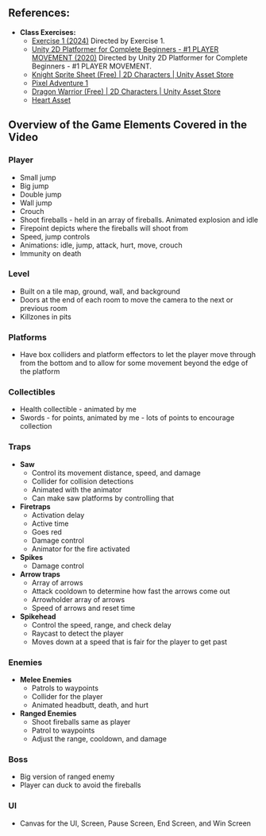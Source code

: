 ## References:
- **Class Exercises:**
  - [Exercise 1 (2024)](https://www.youtube.com/watch?v=l9-KTxvcRCM) Directed by Exercise 1.
  - [Unity 2D Platformer for Complete Beginners - #1 PLAYER MOVEMENT (2020)](https://www.youtube.com/watch?v=TcranVQUQ5U) Directed by Unity 2D Platformer for Complete Beginners - #1 PLAYER MOVEMENT.
  - [Knight Sprite Sheet (Free) | 2D Characters | Unity Asset Store](https://assetstore.unity.com/packages/2d/characters/knight-sprite-sheet-free-93897)
  - [Pixel Adventure 1](https://pixelfrog-assets.itch.io/pixel-adventure-1)
  - [Dragon Warrior (Free) | 2D Characters | Unity Asset Store](https://assetstore.unity.com/packages/2d/characters/dragon-warrior-free-93896)
  - [Heart Asset](https://drive.google.com/drive/folders/1audm9sjm-JiGRu4PtckMoI8a_nudnzHg)

## Overview of the Game Elements Covered in the Video

### Player
- Small jump
- Big jump
- Double jump
- Wall jump
- Crouch
- Shoot fireballs - held in an array of fireballs. Animated explosion and idle
- Firepoint depicts where the fireballs will shoot from
- Speed, jump controls
- Animations: idle, jump, attack, hurt, move, crouch
- Immunity on death

### Level
- Built on a tile map, ground, wall, and background
- Doors at the end of each room to move the camera to the next or previous room
- Killzones in pits

### Platforms
- Have box colliders and platform effectors to let the player move through from the bottom and to allow for some movement beyond the edge of the platform

### Collectibles
- Health collectible - animated by me
- Swords - for points, animated by me - lots of points to encourage collection

### Traps
- **Saw**
  - Control its movement distance, speed, and damage
  - Collider for collision detections
  - Animated with the animator
  - Can make saw platforms by controlling that
- **Firetraps**
  - Activation delay
  - Active time
  - Goes red
  - Damage control
  - Animator for the fire activated
- **Spikes**
  - Damage control
- **Arrow traps**
  - Array of arrows
  - Attack cooldown to determine how fast the arrows come out
  - Arrowholder array of arrows
  - Speed of arrows and reset time
- **Spikehead**
  - Control the speed, range, and check delay
  - Raycast to detect the player
  - Moves down at a speed that is fair for the player to get past

### Enemies
- **Melee Enemies**
  - Patrols to waypoints
  - Collider for the player
  - Animated headbutt, death, and hurt
- **Ranged Enemies**
  - Shoot fireballs same as player
  - Patrol to waypoints
  - Adjust the range, cooldown, and damage

### Boss
- Big version of ranged enemy
- Player can duck to avoid the fireballs

### UI
- Canvas for the UI, Screen, Pause Screen, End Screen, and Win Screen
